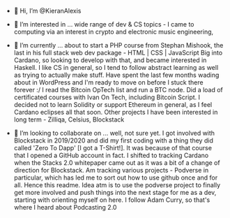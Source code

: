 - 👋 Hi, I’m @KieranAlexis

- 👀 I’m interested in ... wide range of dev & CS topics - I came to computing via an interest in crypto and electronic music engineering, 

- 🌱 I’m currently  ... about to start a PHP course from Stephan Mishook, the last in his full stack web dev package - HTML | CSS | JavaScript 
Big into Cardano, so looking to develop with that, and became interested in Haskell. I like CS in general, so I tend to follow abstract learning
as well as trying to actually make stuff. Have spent the last few months wading about in WordPress and I'm ready to move on before I stuck there forever :/ 
I read the Bitcoin OpTech list and run a BTC node. Did a load of certificated courses with Ivan On Tech, including Bitcoin Script. I decided not to learn 
Solidity or support Ethereum in general, as I feel Cardano eclipses all that soon.
Other projects I have been interested in long term - Zilliqa, Celsius, Blockstack

- 💞️ I’m looking to collaborate on ... well, not sure yet. 
I got involved with Blockstack in 2019/2020 and did my first coding with a thing they did called 'Zero To Dapp' [I got a T-Shirt!].
It was because of that course that I opened a GitHub account in fact. 
I shifted to tracking Cardano when the Stacks 2.0 whitepaper came out as it was a bit of a change of direction for Blockstack. 
Am tracking various projects - Podverse in particular, which has led me to sort out how to use github once and for all. Hence this readme. 
Idea atm is to use the podverse project to finally get more involved and push things into the next stage for me as a dev, starting with
orienting myself on here. I follow Adam Curry, so that's where I heard about Podcasting 2.0 


<!---
KieranAlexis/KieranAlexis is a ✨ special ✨ repository because its `README.md` (this file) appears on your GitHub profile.
You can click the Preview link to take a look at your changes.
--->

